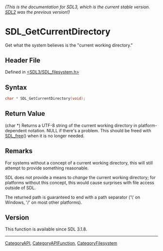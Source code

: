 ###### (This is the documentation for SDL3, which is the current stable version. [SDL2](https://wiki.libsdl.org/SDL2/) was the previous version!)
# SDL_GetCurrentDirectory

Get what the system believes is the "current working directory."

## Header File

Defined in [<SDL3/SDL_filesystem.h>](https://github.com/libsdl-org/SDL/blob/main/include/SDL3/SDL_filesystem.h)

## Syntax

```c
char * SDL_GetCurrentDirectory(void);
```

## Return Value

(char *) Returns a UTF-8 string of the current working directory in
platform-dependent notation. NULL if there's a problem. This should be
freed with [SDL_free](SDL_free)() when it is no longer needed.

## Remarks

For systems without a concept of a current working directory, this will
still attempt to provide something reasonable.

SDL does not provide a means to _change_ the current working directory; for
platforms without this concept, this would cause surprises with file access
outside of SDL.

The returned path is guaranteed to end with a path separator ('\\' on
Windows, '/' on most other platforms).

## Version

This function is available since SDL 3.1.8.

----
[CategoryAPI](CategoryAPI), [CategoryAPIFunction](CategoryAPIFunction), [CategoryFilesystem](CategoryFilesystem)

